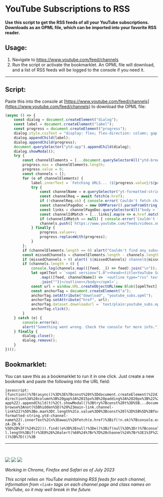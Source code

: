 # YouTube Subscriptions to RSS

**Use this script to get the RSS feeds of all your YouTube subscriptions. Downloads as an OPML file, which can be imported into your favorite RSS reader.**

## Usage:

1. Navigate to https://www.youtube.com/feed/channels
2. Run the script or activate the bookmarklet. An OPML file will download, and a list of RSS feeds will be logged to the console if you need it.

---

## Script:

Paste this into the console at [https://www.youtube.com/feed/channels](https://www.youtube.com/feed/channels) to download the OPML file:

```javascript
(async () => {
	const dialog = document.createElement("dialog");
	const label = document.createElement("label");
	const progress = document.createElement("progress");
	dialog.style.cssText = "display: flex; flex-direction: column; gap: 15px; padding: 20px;";
	dialog.appendChild(label);
	dialog.appendChild(progress);
	document.querySelector("ytd-app").appendChild(dialog);
	dialog.showModal();
	try {
		const channelElements = [...document.querySelectorAll("ytd-browse:not([hidden]) #main-link.channel-link")];
		progress.max = channelElements.length;
		progress.value = 0;
		const channels = [];
		for (e of channelElements) {
			label.innerText = `Fetching URLS... (${progress.value}/${progress.max})`;
			try {
				const channelName = e.querySelector("yt-formatted-string.ytd-channel-name").innerText;
				const channelReq = await fetch(e.href);
				if (!channelReq.ok) { console.error(`Couldn't fetch channel page for ${channelName}`); continue; }
				const channelPageDoc = new DOMParser().parseFromString(await channelReq.text(), "text/html");
				const links = channelPageDoc.querySelectorAll("body > link[rel=alternate], body > link[rel=canonical]");
				const channelIdMatch = [...links].map(e => e.href.match("/channel/([a-zA-Z0-9_\-]+?)$")).find(e => e != null);
				if (channelIdMatch == null) { console.error(`Couldn't find channel id for ${channelName}`); continue; }
				channels.push([`https://www.youtube.com/feeds/videos.xml?channel_id=${channelIdMatch[1]}`, channelName]);
			} finally {
				progress.value++;
				progress.replaceWith(progress);
			}
		};
		if (channelElements.length == 0) alert("Couldn't find any subscriptions");
		const missedChannels = channelElements.length - channels.length;
		if (missedChannels > 0) alert(`${missedChannels} channel${missedChannels > 1 ? "s" : ""} couldn't be fetched. Check the console for more info.`);
		if (channels.length > 0) {
			console.log(channels.map(([feed, _]) => feed).join("\n"));
			let opmlText = `<opml version="1.0"><head><title>YouTube Subscriptions as RSS</title></head><body><outline text="YouTube Subscriptions" title="YouTube Subscriptions">${channels
				.map(([feed, channelName]) => `<outline type="rss" text="${channelName}" title="${channelName}" xmlUrl="${feed}"/>`)
				.join("")}</outline></body></opml>`;
			const url = window.URL.createObjectURL(new Blob([opmlText], { type: "text/plain" }));
			const anchorTag = document.createElement("a");
			anchorTag.setAttribute("download", "youtube_subs.opml");
			anchorTag.setAttribute("href", url);
			anchorTag.dataset.downloadurl = `text/plain:youtube_subs.opml:${url}`;
			anchorTag.click();
		}
	} catch (e) {
		console.error(e);
		alert("Something went wrong. Check the console for more info.");
	} finally {
		dialog.close();
		dialog.remove();
	}
})();
```

## Bookmarklet:

You can save this as a bookmarklet to run it in one click. Just create a new bookmark and paste the following into the URL field:

```
javascript:(function()%7B(async()%3D%3E%7Bconst%20t%3Ddocument.createElement(%22dialog%22)%2Cn%3Ddocument.createElement(%22label%22)%2Co%3Ddocument.createElement(%22progress%22)%3Bt.style.cssText%3D%22display%3A%20flex%3B%20flex-direction%3A%20column%3B%20gap%3A%2015px%3B%20padding%3A%2020px%3B%22%2Ct.appendChild(n)%2Ct.appendChild(o)%2Cdocument.querySelector(%22ytd-app%22).appendChild(t)%2Ct.showModal()%3Btry%7Bconst%20t%3D%5B...document.querySelectorAll(%22ytd-browse%3Anot(%5Bhidden%5D)%20%23main-link.channel-link%22)%5D%3Bo.max%3Dt.length%2Co.value%3D0%3Bconst%20l%3D%5B%5D%3Bfor(e%20of%20t)%7Bn.innerText%3D%60Fetching%20URLS...%20(%24%7Bo.value%7D%2F%24%7Bo.max%7D)%60%3Btry%7Bconst%20t%3De.querySelector(%22yt-formatted-string.ytd-channel-name%22).innerText%2Cn%3Dawait%20fetch(e.href)%3Bif(!n.ok)%7Bconsole.error(%60Couldn't%20fetch%20channel%20page%20for%20%24%7Bt%7D%60)%3Bcontinue%7Dconst%20o%3D(new%20DOMParser).parseFromString(await%20n.text()%2C%22text%2Fhtml%22)%2Cr%3D%5B...o.querySelectorAll(%22body%20%3E%20link%5Brel%3Dalternate%5D%2C%20body%20%3E%20link%5Brel%3Dcanonical%5D%22)%5D.map((e%3D%3Ee.href.match(%22%2Fchannel%2F(%5Ba-zA-Z0-9_-%5D%2B%3F)%24%22))).find((e%3D%3Enull!%3De))%3Bif(null%3D%3Dr)%7Bconsole.error(%60Couldn't%20find%20channel%20id%20for%20%24%7Bt%7D%60)%3Bcontinue%7Dl.push(%5B%60https%3A%2F%2Fwww.youtube.com%2Ffeeds%2Fvideos.xml%3Fchannel_id%3D%24%7Br%5B1%5D%7D%60%2Ct%5D)%7Dfinally%7Bo.value%2B%2B%2Co.replaceWith(o)%7D%7D0%3D%3Dt.length%26%26alert(%22Couldn't%20find%20any%20subscriptions%22)%3Bconst%20r%3Dt.length-l.length%3Bif(r%3E0%26%26alert(%60%24%7Br%7D%20channel%24%7Br%3E1%3F%22s%22%3A%22%22%7D%20couldn't%20be%20fetched.%20Check%20the%20console%20for%20more%20info.%60)%2Cl.length%3E0)%7Bconsole.log(l.map(((%5Be%2Ct%5D)%3D%3Ee)).join(%22%5Cn%22))%3Blet%20e%3D%60%3Copml%20version%3D%221.0%22%3E%3Chead%3E%3Ctitle%3EYouTube%20Subscriptions%20as%20RSS%3C%2Ftitle%3E%3C%2Fhead%3E%3Cbody%3E%3Coutline%20text%3D%22YouTube%20Subscriptions%22%20title%3D%22YouTube%20Subscriptions%22%3E%24%7Bl.map(((%5Be%2Ct%5D)%3D%3E%60%3Coutline%20type%3D%22rss%22%20text%3D%22%24%7Bt%7D%22%20title%3D%22%24%7Bt%7D%22%20xmlUrl%3D%22%24%7Be%7D%22%2F%3E%60)).join(%22%22)%7D%3C%2Foutline%3E%3C%2Fbody%3E%3C%2Fopml%3E%60%3Bconst%20t%3Dwindow.URL.createObjectURL(new%20Blob(%5Be%5D%2C%7Btype%3A%22text%2Fplain%22%7D))%2Cn%3Ddocument.createElement(%22a%22)%3Bn.setAttribute(%22download%22%2C%22youtube_subs.opml%22)%2Cn.setAttribute(%22href%22%2Ct)%2Cn.dataset.downloadurl%3D%60text%2Fplain%3Ayoutube_subs.opml%3A%24%7Bt%7D%60%2Cn.click()%7D%7Dcatch(e)%7Bconsole.error(e)%2Calert(%22Something%20went%20wrong.%20Check%20the%20console%20for%20more%20info.%22)%7Dfinally%7Bt.close()%2Ct.remove()%7D%7D)()%3B%7D)()%3B
```

---

<br>

![](https://img.shields.io/badge/Safari-FF1B2D?style=for-the-badge&logo=Safari&logoColor=white)
![](https://img.shields.io/badge/Google_chrome-4285F4?style=for-the-badge&logo=Google-chrome&logoColor=white)
![](https://img.shields.io/badge/Firefox_Browser-FF7139?style=for-the-badge&logo=Firefox-Browser&logoColor=white)

_Working in Chrome, Firefox and Safari as of July 2023_

_This script relies on YouTube maintaining RSS feeds for each channel, information from `<link>` tags on each channel page and class names on YouTube, so it may well break in the future._
